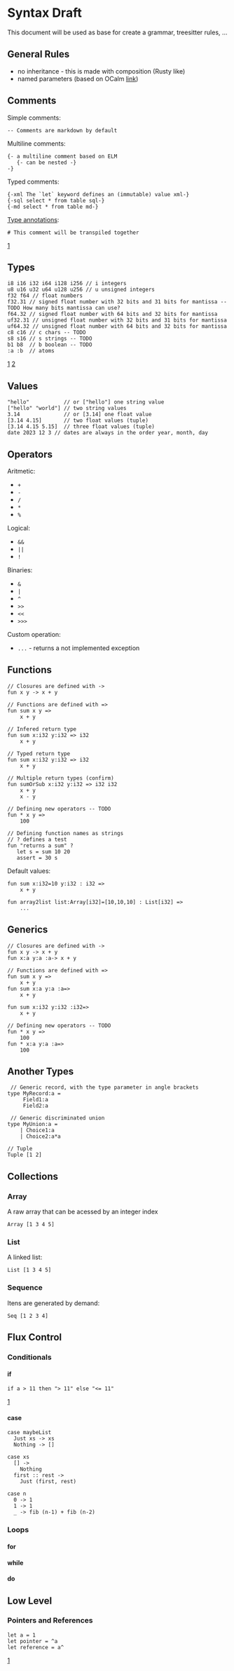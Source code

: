 # Syntax Draft

This document will be used as base for create a grammar, treesitter rules, ...

## General Rules

- no inheritance - this is made with composition (Rusty like)
- named parameters (based on OCalm [link](https://v2.ocaml.org/manual/lablexamples.html))

## Comments

Simple comments:

```light
-- Comments are markdown by default
```

Multiline comments:

```light
{- a multiline comment based on ELM
   {- can be nested -}
-}
```

Typed comments:

```light
{-xml The `let` keyword defines an (immutable) value xml-}
{-sql select * from table sql-}
{-md select * from table md-}
```

[Type annotations](https://coffeescript.org/#comments):

```
# This comment will be transpiled together
```

[1](https://elm-lang.org/docs/syntax#comments)

## Types

```
i8 i16 i32 i64 i128 i256 // i integers
u8 u16 u32 u64 u128 u256 // u unsigned integers
f32 f64 // float numbers
f32.31 // signed float number with 32 bits and 31 bits for mantissa -- TODO How many bits mantissa can use?
f64.32 // signed float number with 64 bits and 32 bits for mantissa
uf32.31 // unsigned float number with 32 bits and 31 bits for mantissa
uf64.32 // unsigned float number with 64 bits and 32 bits for mantissa
c8 c16 // c chars -- TODO
s8 s16 // s strings -- TODO
b1 b8  // b boolean -- TODO
:a :b  // atoms
```

[1](https://doc.rust-lang.org/book/ch03-02-data-types.html)
[2](https://ziglang.org/documentation/master/#toc-Runtime-Integer-Values)

## Values

```
"hello"           // or ["hello"] one string value
["hello" "world"] // two string values
3.14              // or [3.14] one float value
[3.14 4.15]       // two float values (tuple)
[3.14 4.15 5.15]  // three float values (tuple)
date 2023 12 3 // dates are always in the order year, month, day
```

## Operators

Aritmetic:

- `+`
- `-`
- `/`
- `*`
- `%`

Logical:

- `&&`
- `||`
- `!`

Binaries:

- `&`
- `|`
- `^`
- `>>`
- `<<`
- `>>>`

Custom operation:

- `...` - returns a not implemented exception

## Functions

```light
// Closures are defined with -> 
fun x y -> x + y

// Functions are defined with =>
fun sum x y =>
    x + y

// Infered return type
fun sum x:i32 y:i32 => i32
    x + y

// Typed return type
fun sum x:i32 y:i32 => i32
    x + y
   
// Multiple return types (confirm)
fun sumOrSub x:i32 y:i32 => i32 i32
    x + y
    x - y
   
// Defining new operators -- TODO
fun * x y =>
    100
    
// Defining function names as strings
// ? defines a test
fun "returns a sum" ?
   let s = sum 10 20
   assert = 30 s
```

Default values:

```
fun sum x:i32=10 y:i32 : i32 =>
    x + y

fun array2list list:Array[i32]=[10,10,10] : List[i32] =>
    ...
```

## Generics

```light
// Closures are defined with -> 
fun x y -> x + y
fun x:a y:a :a-> x + y

// Functions are defined with =>
fun sum x y =>
    x + y
fun sum x:a y:a :a=>
    x + y

fun sum x:i32 y:i32 :i32=>
    x + y
   
// Defining new operators -- TODO
fun * x y =>
    100
fun * x:a y:a :a=>
    100
```

## Another Types

```light
 // Generic record, with the type parameter in angle brackets
type MyRecord:a =
     Field1:a
     Field2:a

 // Generic discriminated union
type MyUnion:a =
    | Choice1:a
    | Choice2:a*a

// Tuple
Tuple [1 2]
```

## Collections

### Array

A raw array that can be acessed by an integer index

```
Array [1 3 4 5]
```

### List

A linked list:

```
List [1 3 4 5]
```

### Sequence

Itens are generated by demand:

```
Seq [1 2 3 4]
```


## Flux Control

### Conditionals

#### if

```
if a > 11 then "> 11" else "<= 11"
```

[1](https://elmprogramming.com/if-expression.html)

#### case

```
case maybeList
  Just xs -> xs
  Nothing -> []

case xs
  [] ->
    Nothing
  first :: rest ->
    Just (first, rest)

case n
  0 -> 1
  1 -> 1
  _ -> fib (n-1) + fib (n-2)
```

### Loops

#### for

#### while

#### do

## Low Level

### Pointers and References

```
let a = 1
let pointer = ^a
let reference = a^
```

[1](https://odin-lang.org/docs/overview/#pointers)
